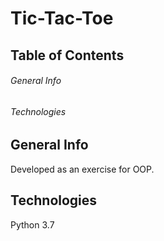 # Tic-Tac-Toe

## Table of Contents
###### General Info

###### Technologies
## General Info
Developed as an exercise for OOP.

## Technologies
Python 3.7
